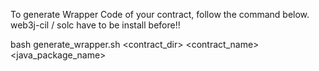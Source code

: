 To generate Wrapper Code of your contract, follow the command below.
web3j-cil / solc have to be install before!!

bash generate_wrapper.sh <contract_dir> <contract_name> <java_package_name>

